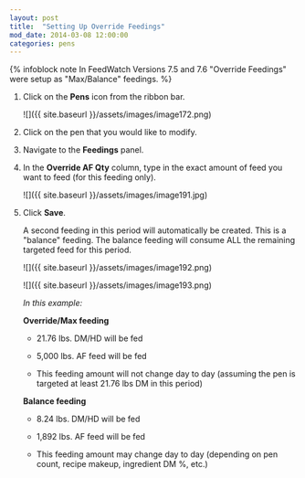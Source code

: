 ```yaml
---
layout: post
title:  "Setting Up Override Feedings"
mod_date: 2014-03-08 12:00:00
categories: pens
---
```


{% infoblock note In FeedWatch Versions 7.5 and 7.6 "Override Feedings" were setup as "Max/Balance" feedings. %}


1.  Click on the **Pens** icon from the ribbon bar.

    ![]({{ site.baseurl }}/assets/images/image172.png)

2.  Click on the pen that you would like to modify.

3.  Navigate to the **Feedings** panel.

4.  In the **Override AF Qty** column, type in the exact amount of feed you want to feed (for this feeding only).

    ![]({{ site.baseurl }}/assets/images/image191.jpg)

5.  Click **Save**.

    A second feeding in this period will automatically be created. This is a "balance" feeding. The balance feeding will consume ALL the remaining targeted feed for this period.

    ![]({{ site.baseurl }}/assets/images/image192.png)

    ![]({{ site.baseurl }}/assets/images/image193.png)

    *In this example:*

    **Override/Max feeding**

    * 21.76 lbs. DM/HD will be fed

    * 5,000 lbs. AF feed will be fed

    * This feeding amount will not change day to day (assuming the pen is targeted at least 21.76 lbs DM in this period)

    **Balance feeding**

    * 8.24 lbs. DM/HD will be fed

    * 1,892 lbs. AF feed will be fed

    * This feeding amount may change day to day (depending on pen count, recipe makeup, ingredient DM %, etc.)
